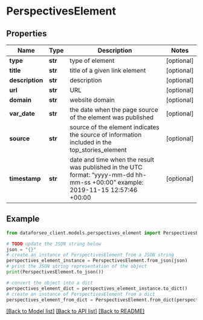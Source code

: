 # PerspectivesElement


## Properties

Name | Type | Description | Notes
------------ | ------------- | ------------- | -------------
**type** | **str** | type of element | [optional] 
**title** | **str** | title of a given link element | [optional] 
**description** | **str** | description | [optional] 
**url** | **str** | URL | [optional] 
**domain** | **str** | website domain | [optional] 
**var_date** | **str** | the date when the page source of the element was published | [optional] 
**source** | **str** | source of the element indicates the source of information included in the top_stories_element | [optional] 
**timestamp** | **str** | date and time when the result was published in the UTC format: “yyyy-mm-dd hh-mm-ss +00:00” example: 2019-11-15 12:57:46 +00:00 | [optional] 

## Example

```python
from dataforseo_client.models.perspectives_element import PerspectivesElement

# TODO update the JSON string below
json = "{}"
# create an instance of PerspectivesElement from a JSON string
perspectives_element_instance = PerspectivesElement.from_json(json)
# print the JSON string representation of the object
print(PerspectivesElement.to_json())

# convert the object into a dict
perspectives_element_dict = perspectives_element_instance.to_dict()
# create an instance of PerspectivesElement from a dict
perspectives_element_from_dict = PerspectivesElement.from_dict(perspectives_element_dict)
```
[[Back to Model list]](../README.md#documentation-for-models) [[Back to API list]](../README.md#documentation-for-api-endpoints) [[Back to README]](../README.md)



